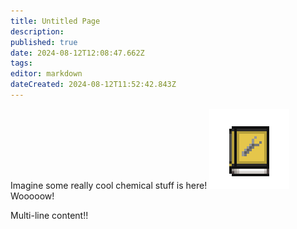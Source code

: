 ```yaml
---
title: Untitled Page
description: 
published: true
date: 2024-08-12T12:08:47.662Z
tags: 
editor: markdown
dateCreated: 2024-08-12T11:52:42.843Z
---
```


Imagine some really cool chemical stuff is here!
![mechanicalbook.png](/game_sprites/mechanicalbook.png)
Wooooow!

Multi-line content!!